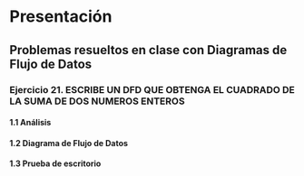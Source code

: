 # Presentación
## Problemas resueltos en clase con Diagramas de Flujo de Datos
### Ejercicio 21. ESCRIBE UN DFD QUE OBTENGA EL CUADRADO DE LA SUMA DE DOS NUMEROS ENTEROS
#### 1.1 Análisis

#### 1.2 Diagrama de Flujo de Datos


 #### 1.3 Prueba de escritorio
